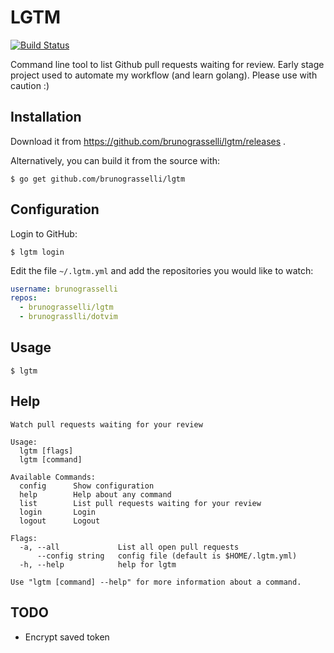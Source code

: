 # LGTM
[![Build Status](https://travis-ci.org/brunograsselli/lgtm.svg?branch=master)](https://travis-ci.org/brunograsselli/lgtm)

Command line tool to list Github pull requests waiting for review.
Early stage project used to automate my workflow (and learn golang).
Please use with caution :)

## Installation

Download it from https://github.com/brunograsselli/lgtm/releases .

Alternatively, you can build it from the source with:

```shell
$ go get github.com/brunograsselli/lgtm
```

## Configuration

Login to GitHub:

```shell
$ lgtm login
```

Edit the file `~/.lgtm.yml` and add the repositories you would like to watch:

```yaml
username: brunograsselli
repos:
  - brunograsselli/lgtm
  - brunograsslli/dotvim
```

## Usage
```shell
$ lgtm
```

## Help
```
Watch pull requests waiting for your review

Usage:
  lgtm [flags]
  lgtm [command]

Available Commands:
  config      Show configuration
  help        Help about any command
  list        List pull requests waiting for your review
  login       Login
  logout      Logout

Flags:
  -a, --all             List all open pull requests
      --config string   config file (default is $HOME/.lgtm.yml)
  -h, --help            help for lgtm

Use "lgtm [command] --help" for more information about a command.
```

## TODO
* Encrypt saved token
